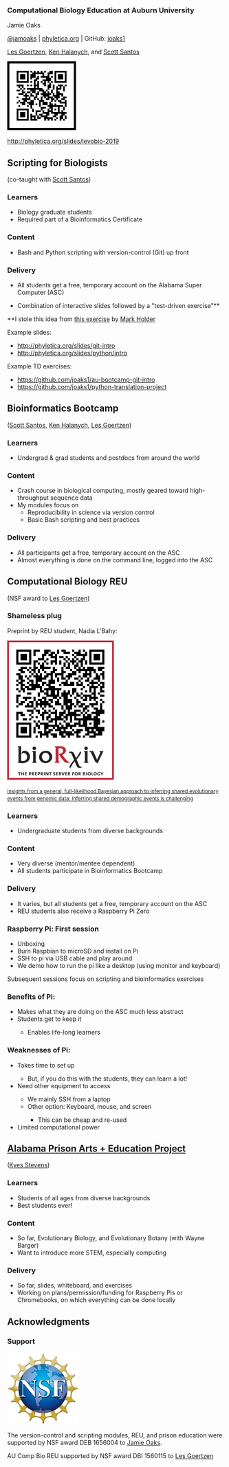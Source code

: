 ### Computational Biology Education at Auburn University

Jamie Oaks

[@jamoaks](https://twitter.com/jamoaks) | [phyletica.org](http://phyletica.org) | GitHub: [joaks1](https://github.com/joaks1)

[Les Goertzen](http://www.auburn.edu/academic/cosam/faculty/biology/goertzen/),
[Ken Halanych](http://metazoan.auburn.edu/halanych/lab/),
and
[Scott Santos](http://webhome.auburn.edu/~santosr/)

<a href="http://phyletica.org/slides/ievobio-2019"><img src="../images/ievobio-slides-qr-code.png" alt="QR Code" style="border:5px solid black;max-height: 150px;" /></a>

<http://phyletica.org/slides/ievobio-2019>



## Scripting for Biologists
(co-taught with [Scott Santos](http://webhome.auburn.edu/~santosr/))


### Learners
-   Biology graduate students
-   Required part of a Bioinformatics Certificate


### Content
-   Bash and Python scripting with version-control (Git) up front


### Delivery
-   All students get a free, temporary account on the Alabama Super Computer (ASC)

-   Combination of interactive slides followed by a "test-driven exercise"\*\*

\*\*I stole this idea from
[this exercise](https://github.com/mtholder/swc-tree-support-ex)
by
[Mark Holder](http://phylo.bio.ku.edu/content/mark-t-holder)


Example slides:
-   <http://phyletica.org/slides/git-intro>
-   <http://phyletica.org/slides/python/intro>

Example TD exercises:
-   <https://github.com/joaks1/au-bootcamp-git-intro>
-   <https://github.com/joaks1/python-translation-project>



## Bioinformatics Bootcamp
([Scott Santos](http://webhome.auburn.edu/~santosr/),
[Ken Halanych](http://metazoan.auburn.edu/halanych/lab/),
[Les Goertzen](http://www.auburn.edu/academic/cosam/faculty/biology/goertzen/))


### Learners
-   Undergrad & grad students and postdocs from around the world


### Content
-   Crash course in biological computing, mostly geared toward high-throughput
    sequence data
-   My modules focus on
    -   Reproducibility in science via version control
    -   Basic Bash scripting and best practices


### Delivery
-   All participants get a free, temporary account on the ASC
-   Almost everything is done on the command line, logged into the ASC



## Computational Biology REU
(NSF award to
[Les Goertzen](http://www.auburn.edu/academic/cosam/faculty/biology/goertzen/))


### Shameless plug

Preprint by REU student, Nadia L'Bahy:

<a href="https://www.biorxiv.org/content/10.1101/679878v1"><img src="../images/codemog-qr-code.png" alt="QR Code" style="border:0px;max-height: 500px;" /></a>

<a href="https://www.biorxiv.org/content/10.1101/679878v1">
<small>Insights from a general, full-likelihood Bayesian approach to inferring shared
evolutionary events from genomic data: Inferring shared demographic events is
challenging</small>
</a>


### Learners
-   Undergraduate students from diverse backgrounds


### Content
-   Very diverse (mentor/mentee dependent)
-   All students participate in Bioinformatics Bootcamp


### Delivery
-   It varies, but all students get a free, temporary account on the ASC
-   REU students also receive a Raspberry Pi Zero


### Raspberry Pi: First session

<ul>
	<li class="fragment fade-up">
        Unboxing
    </li>
	<li class="fragment fade-up">
        Burn Raspbian to microSD and install on Pi
    </li>
	<li class="fragment fade-up">
        SSH to pi via USB cable and play around
    </li>
	<li class="fragment fade-up">
        We demo how to run the pi like a desktop (using monitor and keyboard)
    </li>
</ul>

<p class="fragment fade-up">
    Subsequent sessions focus on scripting and bioinformatics exercises
</p>


### Benefits of Pi:

<ul>
	<li class="fragment fade-up">
        Makes what they are doing on the ASC much less abstract
    </li>
	<li class="fragment fade-up">
        Students get to keep it
    </li>
    <ul>
	    <li class="fragment fade-up">
            Enables life-long learners
        </li>
    </ul>
</ul>


### Weaknesses of Pi:

<ul>
	<li class="fragment fade-up">
        Takes time to set up   
    </li>
    <ul>
	    <li class="fragment fade-up">
            But, if you do this with the students, they can learn a lot!
        </li>
    </ul>
	<li class="fragment fade-up">
        Need other equipment to access
    </li>
    <ul>
	    <li class="fragment fade-up">
            We mainly SSH from a laptop
        </li>
	    <li class="fragment fade-up">
            Other option: Keyboard, mouse, and screen
        </li>
        <ul>
	        <li class="fragment fade-up">
                This can be cheap and re-used
            </li>
        </ul>
    </ul>
	<li class="fragment fade-up">
        Limited computational power
    </li>
</ul>



## [Alabama Prison Arts + Education Project](http://apaep.auburn.edu/)
([Kyes Stevens](http://apaep.auburn.edu/staff/))


### Learners
<ul>
    <li class="fragment fade-up">
        Students of all ages from diverse backgrounds
    </li>
    <li class="fragment fade-up">
        Best students ever!
    </li>
</ul>


### Content
-   So far, Evolutionary Biology, and Evolutionary Botany (with Wayne Barger)
-   Want to introduce more STEM, especially computing


### Delivery
-   So far, slides, whiteboard, and exercises
-   Working on plans/permission/funding for Raspberry Pis or Chromebooks, on
    which everything can be done locally



## Acknowledgments


### Support

<a href="https://nsf.gov/"><img src="../images/nsf.jpg" alt="NSF" style="border:0px;max-height: 500px;" /></a>

The version-control and scripting modules, REU, and prison education were
supported by NSF award DEB 1656004 to [Jamie Oaks](http://phyletica.org).

AU Comp Bio REU supported by NSF award DBI 1560115 to [Les Goertzen](http://www.auburn.edu/academic/cosam/faculty/biology/goertzen/)
